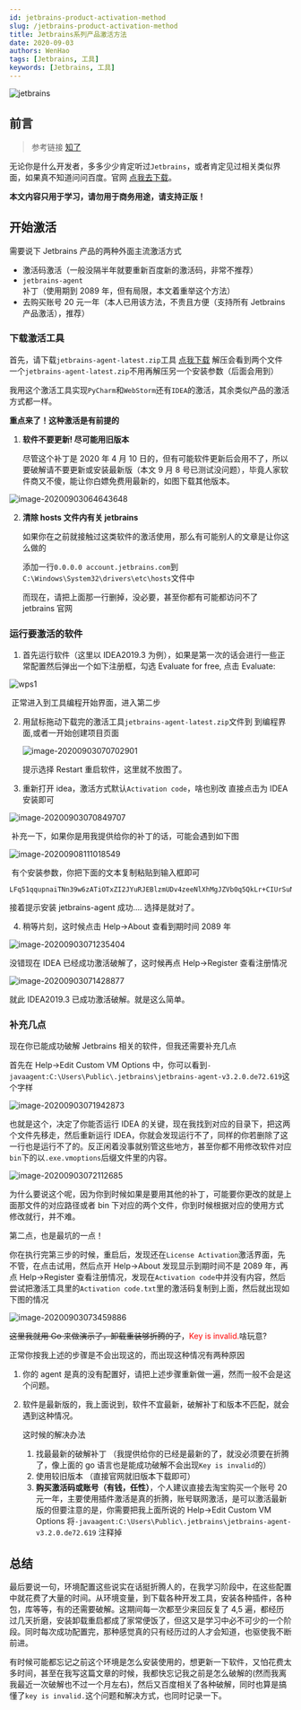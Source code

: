 ```yaml
---
id: jetbrains-product-activation-method
slug: /jetbrains-product-activation-method
title: Jetbrains系列产品激活方法
date: 2020-09-03
authors: WenHao
tags: [Jetbrains, 工具]
keywords: [Jetbrains, 工具]
---
```


![jetbrains](https://img.kuizuo.cn/jetbrains.jpg)

<!-- truncate -->

## 前言

> 参考链接 [知了](https://zhile.io/2018/08/25/jetbrains-license-server-crack.html)

无论你是什么开发者，多多少少肯定听过`Jetbrains`，或者肯定见过相关类似界面，如果真不知道问问百度。官网 [点我去下载](https://www.jetbrains.com/zh-cn)。

**本文内容只用于学习，请勿用于商务用途，请支持正版！**

## 开始激活

需要说下 Jetbrains 产品的两种外面主流激活方式

- 激活码激活（一般没隔半年就要重新百度新的激活码，非常不推荐）
- `jetbrains-agent`补丁（使用期到 2089 年，但有局限，本文着重举这个方法）
- 去购买账号 20 元一年（本人已用该方法，不贵且方便（支持所有 Jetbrains 产品激活），推荐）

### 下载激活工具

首先，请下载`jetbrains-agent-latest.zip`工具 [点我下载](https://wwe.lanzous.com/i3UTYjdd0mh) 解压会看到两个文件 一个`jetbrains-agent-latest.zip`不用再解压另一个安装参数（后面会用到）

我用这个激活工具实现`PyCharm`和`WebStorm`还有`IDEA`的激活，其余类似产品的激活方式都一样。

**重点来了！这种激活是有前提的**

1. **软件不要更新! 尽可能用旧版本**

   尽管这个补丁是 2020 年 4 月 10 日的，但有可能软件更新后会用不了，所以要破解请不要更新或安装最新版（本文 9 月 8 号已测试没问题），毕竟人家软件商又不傻，能让你白嫖免费用最新的，如图下载其他版本。

![image-20200903064643648](https://img.kuizuo.cn/image-20200903064643648.png)

2. **清除 hosts 文件内有关 jetbrains**

   如果你在之前就接触过这类软件的激活使用，那么有可能别人的文章是让你这么做的

   添加一行`0.0.0.0 account.jetbrains.com`到`C:\Windows\System32\drivers\etc\hosts`文件中

   而现在，请把上面那一行删掉，没必要，甚至你都有可能都访问不了 jetbrains 官网

### 运行要激活的软件

1. 首先运行软件（这里以 IDEA2019.3 为例），如果是第一次的话会进行一些正常配置然后弹出一个如下注册框，勾选 Evaluate for free, 点击 Evaluate:

![wps1](https://img.kuizuo.cn/wps1.jpg)

​ 正常进入到工具编程开始界面，进入第二步

2. 用鼠标拖动下载完的激活工具`jetbrains-agent-latest.zip`文件到 到编程界面,或者一开始创建项目页面

   ![image-20200903070702901](https://img.kuizuo.cn/image-20200903070702901.png)

   提示选择 Restart 重启软件，这里就不放图了。

3. 重新打开 idea，激活方式默认`Activation code`，啥也别改 直接点击为 IDEA 安装即可

![image-20200903070849707](https://img.kuizuo.cn/image-20200903070849707.png)

​ 补充一下，如果你是用我提供给你的补丁的话，可能会遇到如下图

![image-20200908111018549](https://img.kuizuo.cn/image-20200908111018549.png)

​ 有个安装参数，你把下面的文本复制粘贴到输入框即可

```
LFq51qqupnaiTNn39w6zATiOTxZI2JYuRJEBlzmUDv4zeeNlXhMgJZVb0q5QkLr+CIUrSuNB7ucifrGXawLB4qswPOXYG7+ItDNUR/9UkLTUWlnHLX07hnR1USOrWIjTmbytcIKEdaI6x0RskyotuItj84xxoSBP/iRBW2EHpOc
```

接着提示安装 jetbrains-agent 成功.... 选择是就对了。

4. 稍等片刻，这时候点击 Help->About 查看到期时间 2089 年

![image-20200903071235404](https://img.kuizuo.cn/image-20200903071235404.png)

没错现在 IDEA 已经成功激活破解了，这时候再点 Help->Register 查看注册情况

![image-20200903071428877](https://img.kuizuo.cn/image-20200903071428877.png)

就此 IDEA2019.3 已成功激活破解。就是这么简单。

### 补充几点

现在你已能成功破解 Jetbrains 相关的软件，但我还需要补充几点

首先在 Help->Edit Custom VM Options 中，你可以看到`-javaagent:C:\Users\Public\.jetbrains\jetbrains-agent-v3.2.0.de72.619`这个字样

![image-20200903071942873](https://img.kuizuo.cn/image-20200903071942873.png)

也就是这个，决定了你能否运行 IDEA 的关键，现在我找到对应的目录下，把这两个文件先移走，然后重新运行 IDEA，你就会发现运行不了，同样的你若删除了这一行也是运行不了的。反正闲着没事就别管这些地方，甚至你都不用修改软件对应`bin`下的以`.exe.vmoptions`后缀文件里的内容。

![image-20200903072112685](https://img.kuizuo.cn/image-20200903072112685.png)

为什么要说这个呢，因为你到时候如果是要用其他的补丁，可能要你更改的就是上面那文件的对应路径或者 bin 下对应的两个文件，你到时候根据对应的使用方式修改就行，并不难。

第二点，也是最坑的一点！

你在执行完第三步的时候，重启后，发现还在`License Activation`激活界面，先不管，在点击试用，然后点开 Help->About 发现显示到期时间不是 2089 年，再点 Help->Register 查看注册情况，发现在`Activation code`中并没有内容，然后尝试把激活工具里的`Activation code.txt`里的激活码复制到上面，然后就出现如下图的情况

![image-20200903073459886](https://img.kuizuo.cn/image-20200903073459886.png)

~~这里我就用 Go 来做演示了，卸载重装够折腾的了~~，<font color='#ff0000'>Key is invalid.</font>啥玩意?

正常你按我上述的步骤是不会出现这的，而出现这种情况有两种原因

1. 你的 agent 是真的没有配置好，请把上述步骤重新做一遍，然而一般不会是这个问题。

2. 软件是最新版的，我上面说到，软件不宜最新，破解补丁和版本不匹配，就会遇到这种情况。

   这时候的解决办法

   1. 找最最新的破解补丁 （我提供给你的已经是最新的了，就没必须要在折腾了，像上面的 go 语言也是能成功破解不会出现`Key is invalid`的）
   2. 使用较旧版本 （直接官网就旧版本下载即可）
   3. **购买激活码或账号（有钱，任性）**，个人建议直接去淘宝购买一个账号 20 元一年，主要使用插件激活是真的折腾，账号联网激活，是可以激活最新版的但要注意的是，你需要把我上面所说的 Help->Edit Custom VM Options 将`-javaagent:C:\Users\Public\.jetbrains\jetbrains-agent-v3.2.0.de72.619` 注释掉

## 总结

最后要说一句，环境配置这些说实在话挺折腾人的，在我学习阶段中，在这些配置中就花费了大量的时间。从环境变量，到下载各种开发工具，安装各种插件，各种包，库等等，有的还需要破解。这期间每一次都至少来回反复了 4,5 遍，都经历过几天折磨，安装卸载重启都成了家常便饭了，但这又是学习中必不可少的一个阶段。同时每次成功配置完，那种感觉真的只有经历过的人才会知道，也驱使我不断前进。

有时候可能都忘记之前这个环境是怎么安装使用的，想更新一下软件，又怕花费太多时间，甚至在我写这篇文章的时候，我都快忘记我之前是怎么破解的(然而我离我最近一次破解也不过一个月左右)，然后又百度相关了各种破解，同时也算是搞懂了`key is invalid.`这个问题和解决方式，也同时记录一下。
